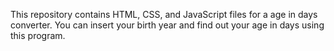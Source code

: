 This repository contains HTML, CSS, and JavaScript files for a age in days converter. You can insert your birth year and find out your age in days using this program.

